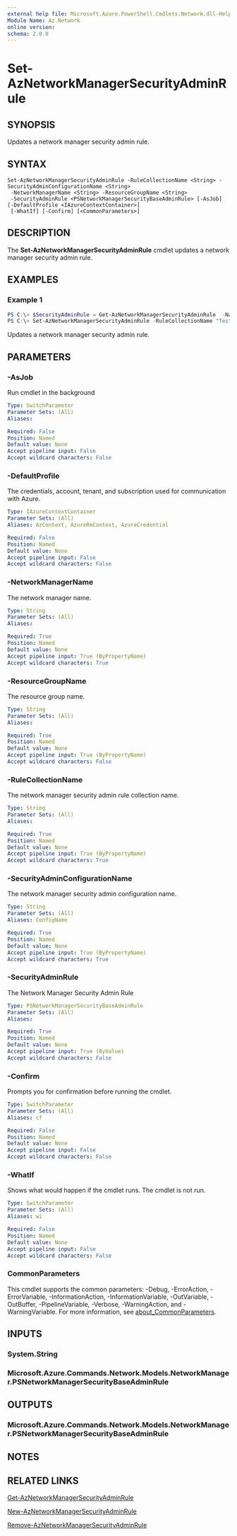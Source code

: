 ```yaml
---
external help file: Microsoft.Azure.PowerShell.Cmdlets.Network.dll-Help.xml
Module Name: Az.Network
online version:
schema: 2.0.0
---
```


# Set-AzNetworkManagerSecurityAdminRule

## SYNOPSIS
Updates a network manager security admin rule.

## SYNTAX

```
Set-AzNetworkManagerSecurityAdminRule -RuleCollectionName <String> -SecurityAdminConfigurationName <String>
 -NetworkManagerName <String> -ResourceGroupName <String>
 -SecurityAdminRule <PSNetworkManagerSecurityBaseAdminRule> [-AsJob] [-DefaultProfile <IAzureContextContainer>]
 [-WhatIf] [-Confirm] [<CommonParameters>]
```

## DESCRIPTION
The **Set-AzNetworkManagerSecurityAdminRule** cmdlet updates a network manager security admin rule.

## EXAMPLES

### Example 1
```powershell
PS C:\> $SecurityAdminRule = Get-AzNetworkManagerSecurityAdminRule  -Name "testRule" -RuleCollectionName "TestRC" -SecurityAdminConfigurationName "TestSecConfig" -NetworkManagerName "TestNMName" -ResourceGroupName "TestRG"
PS C:\> Set-AzNetworkManagerSecurityAdminRule -RuleCollectionName "TestRC" -SecurityAdminConfigurationName "testRule" -NetworkManagerName "TestNMName" -ResourceGroupName "TestRG" -SecurityAdminRule $SecurityAdminRule
```

Updates a network manager security admin rule.

## PARAMETERS

### -AsJob
Run cmdlet in the background

```yaml
Type: SwitchParameter
Parameter Sets: (All)
Aliases:

Required: False
Position: Named
Default value: None
Accept pipeline input: False
Accept wildcard characters: False
```

### -DefaultProfile
The credentials, account, tenant, and subscription used for communication with Azure.

```yaml
Type: IAzureContextContainer
Parameter Sets: (All)
Aliases: AzContext, AzureRmContext, AzureCredential

Required: False
Position: Named
Default value: None
Accept pipeline input: False
Accept wildcard characters: False
```

### -NetworkManagerName
The network manager name.

```yaml
Type: String
Parameter Sets: (All)
Aliases:

Required: True
Position: Named
Default value: None
Accept pipeline input: True (ByPropertyName)
Accept wildcard characters: True
```

### -ResourceGroupName
The resource group name.

```yaml
Type: String
Parameter Sets: (All)
Aliases:

Required: True
Position: Named
Default value: None
Accept pipeline input: True (ByPropertyName)
Accept wildcard characters: False
```

### -RuleCollectionName
The network manager security admin rule collection name.

```yaml
Type: String
Parameter Sets: (All)
Aliases:

Required: True
Position: Named
Default value: None
Accept pipeline input: True (ByPropertyName)
Accept wildcard characters: True
```

### -SecurityAdminConfigurationName
The network manager security admin configuration name.

```yaml
Type: String
Parameter Sets: (All)
Aliases: ConfigName

Required: True
Position: Named
Default value: None
Accept pipeline input: True (ByPropertyName)
Accept wildcard characters: True
```

### -SecurityAdminRule
The Network Manager Security Admin Rule

```yaml
Type: PSNetworkManagerSecurityBaseAdminRule
Parameter Sets: (All)
Aliases:

Required: True
Position: Named
Default value: None
Accept pipeline input: True (ByValue)
Accept wildcard characters: False
```

### -Confirm
Prompts you for confirmation before running the cmdlet.

```yaml
Type: SwitchParameter
Parameter Sets: (All)
Aliases: cf

Required: False
Position: Named
Default value: None
Accept pipeline input: False
Accept wildcard characters: False
```

### -WhatIf
Shows what would happen if the cmdlet runs.
The cmdlet is not run.

```yaml
Type: SwitchParameter
Parameter Sets: (All)
Aliases: wi

Required: False
Position: Named
Default value: None
Accept pipeline input: False
Accept wildcard characters: False
```

### CommonParameters
This cmdlet supports the common parameters: -Debug, -ErrorAction, -ErrorVariable, -InformationAction, -InformationVariable, -OutVariable, -OutBuffer, -PipelineVariable, -Verbose, -WarningAction, and -WarningVariable. For more information, see [about_CommonParameters](http://go.microsoft.com/fwlink/?LinkID=113216).

## INPUTS

### System.String

### Microsoft.Azure.Commands.Network.Models.NetworkManager.PSNetworkManagerSecurityBaseAdminRule

## OUTPUTS

### Microsoft.Azure.Commands.Network.Models.NetworkManager.PSNetworkManagerSecurityBaseAdminRule

## NOTES

## RELATED LINKS
[Get-AzNetworkManagerSecurityAdminRule](./Get-AzNetworkManagerSecurityAdminRule.md)

[New-AzNetworkManagerSecurityAdminRule](./New-AzNetworkManagerSecurityAdminRule.md)

[Remove-AzNetworkManagerSecurityAdminRule](./Remove-AzNetworkManagerSecurityAdminRule.md)